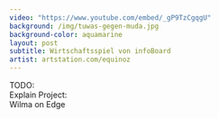 ```yaml
---
video: "https://www.youtube.com/embed/_gP9TzCgqgU"
background: /img/tuwas-gegen-muda.jpg
background-color: aquamarine
layout: post
subtitle: Wirtschaftsspiel von infoBoard
artist: artstation.com/equinoz
---
```


TODO:
<br/> Explain Project:
<br/> Wilma on Edge
